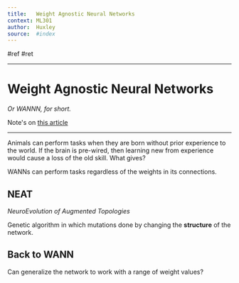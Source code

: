 ```yaml
---
title:   Weight Agnostic Neural Networks
context: ML301
author:  Huxley
source:  #index
---
```


#ref #ret 

--- 


# Weight Agnostic Neural Networks
*Or WANNN, for short.*

Note's on [this article](https://towardsdatascience.com/weight-agnostic-neural-networks-fce8120ee829)

---


Animals can perform tasks when they are born without prior experience to the world. If the brain is pre-wired, then learning new from experience would cause a loss of the old skill. What gives? 


WANNs can perform tasks regardless of the weights in its connections. 


## NEAT 
*NeuroEvolution of Augmented Topologies*


Genetic algorithm in which mutations done by changing the **structure** of the network.


## Back to WANN 

Can generalize the network to work with a range of weight values? 





































